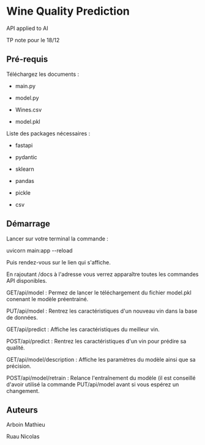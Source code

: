 # Wine Quality Prediction
API applied to AI

TP note pour le 18/12

## Pré-requis

Téléchargez les documents :

- main.py

- model.py

- Wines.csv

- model.pkl


Liste des packages nécessaires :

- fastapi

- pydantic

- sklearn

- pandas

- pickle

- csv

## Démarrage
Lancer sur votre terminal la commande : 

uvicorn main:app --reload

Puis rendez-vous sur le lien qui s'affiche.

En rajoutant /docs à l'adresse vous verrez apparaître toutes les commandes API disponibles.

GET/api/model : Permez de lancer le téléchargement du fichier model.pkl conenant le modèle préentrainé.

PUT/api/model : Rentrez les caractéristiques d'un nouveau vin dans la base de données.

GET/api/predict : Affiche les caractéristiques du meilleur vin.

POST/api/predict : Rentrez les caractéristiques d'un vin pour prédire sa qualité.

GET/api/model/description : Affiche les paramètres du modèle ainsi que sa précision.

POST/api/model/retrain : Relance l'entraînement du modèle (il est conseillé d'avoir utilisé la commande PUT/api/model avant si vous espérez un changement. 


## Auteurs
Arboin Mathieu

Ruau Nicolas
